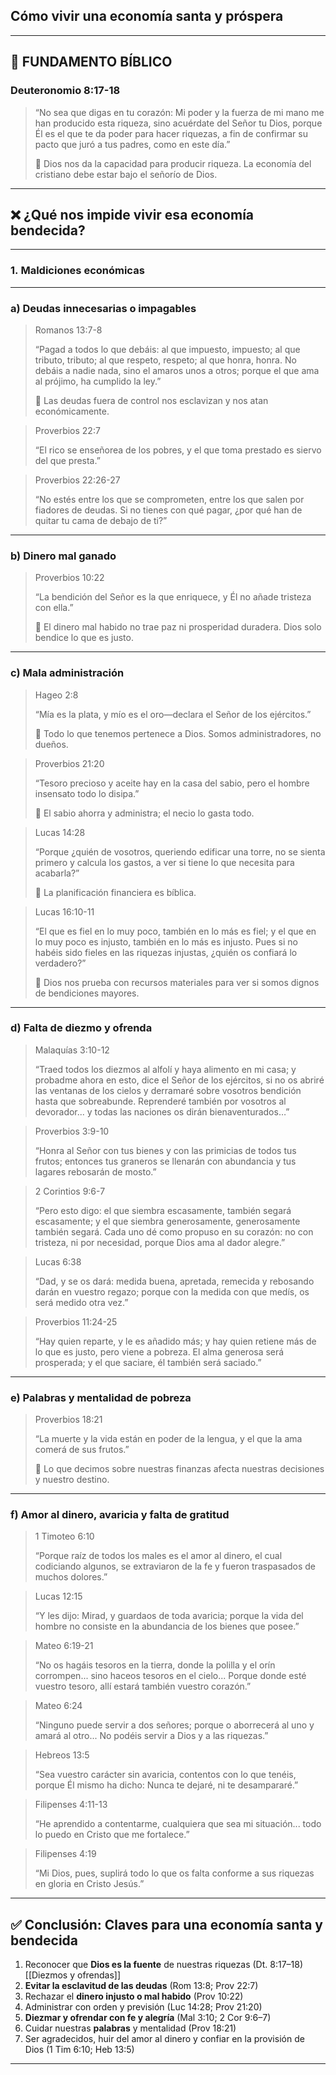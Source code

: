 ## Cómo vivir una economía santa y próspera

---

## 🧱 FUNDAMENTO BÍBLICO

### **Deuteronomio 8:17-18**

> “No sea que digas en tu corazón: Mi poder y la fuerza de mi mano me han producido esta riqueza, sino acuérdate del Señor tu Dios, porque Él es el que te da poder para hacer riquezas, a fin de confirmar su pacto que juró a tus padres, como en este día.”
> 
> 🔑 Dios nos da la capacidad para producir riqueza. La economía del cristiano debe estar bajo el señorío de Dios.

---

## ❌ ¿Qué nos impide vivir esa economía bendecida?

---

### 1. **Maldiciones económicas**

---

### a) **Deudas innecesarias o impagables**

> Romanos 13:7-8
> 
> “Pagad a todos lo que debáis: al que impuesto, impuesto; al que tributo, tributo; al que respeto, respeto; al que honra, honra. No debáis a nadie nada, sino el amaros unos a otros; porque el que ama al prójimo, ha cumplido la ley.”
> 
> 🔑 Las deudas fuera de control nos esclavizan y nos atan económicamente.

> Proverbios 22:7
> 
> “El rico se enseñorea de los pobres, y el que toma prestado es siervo del que presta.”

> Proverbios 22:26-27
> 
> “No estés entre los que se comprometen, entre los que salen por fiadores de deudas. Si no tienes con qué pagar, ¿por qué han de quitar tu cama de debajo de ti?”

---

### b) **Dinero mal ganado**

> Proverbios 10:22
> 
> “La bendición del Señor es la que enriquece, y Él no añade tristeza con ella.”
> 
> 🔑 El dinero mal habido no trae paz ni prosperidad duradera. Dios solo bendice lo que es justo.

---

### c) **Mala administración**

> Hageo 2:8
> 
> “Mía es la plata, y mío es el oro—declara el Señor de los ejércitos.”
> 
> 🔑 Todo lo que tenemos pertenece a Dios. Somos administradores, no dueños.

> Proverbios 21:20
> 
> “Tesoro precioso y aceite hay en la casa del sabio, pero el hombre insensato todo lo disipa.”
> 
> 🔑 El sabio ahorra y administra; el necio lo gasta todo.

> Lucas 14:28
> 
> “Porque ¿quién de vosotros, queriendo edificar una torre, no se sienta primero y calcula los gastos, a ver si tiene lo que necesita para acabarla?”
> 
> 🔑 La planificación financiera es bíblica.

> Lucas 16:10-11
> 
> “El que es fiel en lo muy poco, también en lo más es fiel; y el que en lo muy poco es injusto, también en lo más es injusto. Pues si no habéis sido fieles en las riquezas injustas, ¿quién os confiará lo verdadero?”
> 
> 🔑 Dios nos prueba con recursos materiales para ver si somos dignos de bendiciones mayores.

---

### d) **Falta de diezmo y ofrenda**

> Malaquías 3:10-12
> 
> “Traed todos los diezmos al alfolí y haya alimento en mi casa; y probadme ahora en esto, dice el Señor de los ejércitos, si no os abriré las ventanas de los cielos y derramaré sobre vosotros bendición hasta que sobreabunde. Reprenderé también por vosotros al devorador... y todas las naciones os dirán bienaventurados…”

> Proverbios 3:9-10
> 
> “Honra al Señor con tus bienes y con las primicias de todos tus frutos; entonces tus graneros se llenarán con abundancia y tus lagares rebosarán de mosto.”

> 2 Corintios 9:6-7
> 
> “Pero esto digo: el que siembra escasamente, también segará escasamente; y el que siembra generosamente, generosamente también segará. Cada uno dé como propuso en su corazón: no con tristeza, ni por necesidad, porque Dios ama al dador alegre.”

> Lucas 6:38
> 
> “Dad, y se os dará: medida buena, apretada, remecida y rebosando darán en vuestro regazo; porque con la medida con que medís, os será medido otra vez.”

> Proverbios 11:24-25
> 
> “Hay quien reparte, y le es añadido más; y hay quien retiene más de lo que es justo, pero viene a pobreza. El alma generosa será prosperada; y el que saciare, él también será saciado.”

---

### e) **Palabras y mentalidad de pobreza**

> Proverbios 18:21
> 
> “La muerte y la vida están en poder de la lengua, y el que la ama comerá de sus frutos.”
> 
> 🔑 Lo que decimos sobre nuestras finanzas afecta nuestras decisiones y nuestro destino.

---

### f) **Amor al dinero, avaricia y falta de gratitud**

> 1 Timoteo 6:10
> 
> “Porque raíz de todos los males es el amor al dinero, el cual codiciando algunos, se extraviaron de la fe y fueron traspasados de muchos dolores.”

> Lucas 12:15
> 
> “Y les dijo: Mirad, y guardaos de toda avaricia; porque la vida del hombre no consiste en la abundancia de los bienes que posee.”

> Mateo 6:19-21
> 
> “No os hagáis tesoros en la tierra, donde la polilla y el orín corrompen... sino haceos tesoros en el cielo... Porque donde esté vuestro tesoro, allí estará también vuestro corazón.”

> Mateo 6:24
> 
> “Ninguno puede servir a dos señores; porque o aborrecerá al uno y amará al otro... No podéis servir a Dios y a las riquezas.”

> Hebreos 13:5
> 
> “Sea vuestro carácter sin avaricia, contentos con lo que tenéis, porque Él mismo ha dicho: Nunca te dejaré, ni te desampararé.”

> Filipenses 4:11-13
> 
> “He aprendido a contentarme, cualquiera que sea mi situación... todo lo puedo en Cristo que me fortalece.”

> Filipenses 4:19
> 
> “Mi Dios, pues, suplirá todo lo que os falta conforme a sus riquezas en gloria en Cristo Jesús.”

---

## ✅ Conclusión: Claves para una economía santa y bendecida

1. Reconocer que **Dios es la fuente** de nuestras riquezas (Dt. 8:17–18) [[Diezmos y ofrendas]]
2. **Evitar la esclavitud de las deudas** (Rom 13:8; Prov 22:7)
3. Rechazar el **dinero injusto o mal habido** (Prov 10:22)
4. Administrar con orden y previsión (Luc 14:28; Prov 21:20)
5. **Diezmar y ofrendar con fe y alegría** (Mal 3:10; 2 Cor 9:6–7)
6. Cuidar nuestras **palabras** y mentalidad (Prov 18:21)
7. Ser agradecidos, huir del amor al dinero y confiar en la provisión de Dios (1 Tim 6:10; Heb 13:5)

---